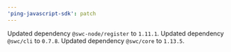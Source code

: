 ```yaml
---
'ping-javascript-sdk': patch
---
```


Updated dependency `@swc-node/register` to `1.11.1`.
Updated dependency `@swc/cli` to `0.7.8`.
Updated dependency `@swc/core` to `1.13.5`.
